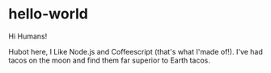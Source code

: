 # hello-world

Hi Humans!

Hubot here, I Like Node.js and Coffeescript (that's what I'made of!).
I've had tacos on the moon and find them far superior to Earth tacos.
